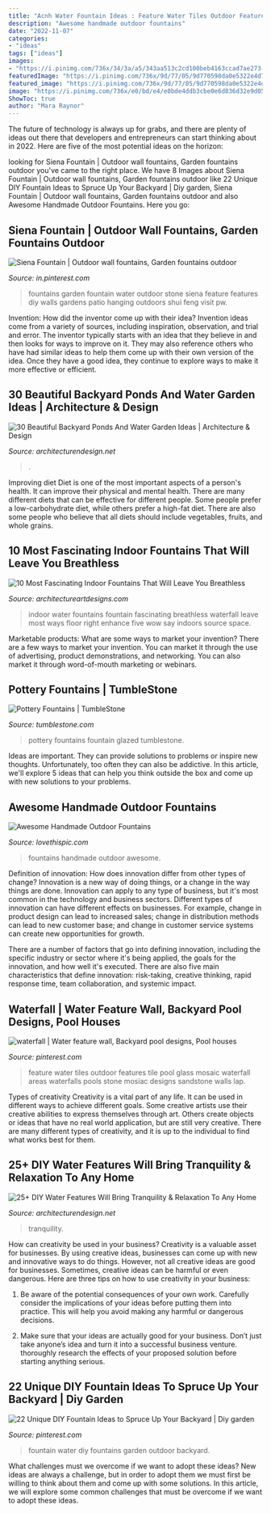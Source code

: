 ```yaml
---
title: "Acnh Water Fountain Ideas : Feature Water Tiles Outdoor Features Tile Pool Glass Mosaic Waterfall Areas Waterfalls Pools Stone Mosiac Designs Sandstone Walls Lap"
description: "Awesome handmade outdoor fountains"
date: "2022-11-07"
categories:
- "ideas"
tags: ["ideas"]
images:
- "https://i.pinimg.com/736x/34/3a/a5/343aa513c2cd100beb4163ccad7ae273--feature-tiles-outdoor-areas.jpg"
featuredImage: "https://i.pinimg.com/736x/9d/77/05/9d770598da0e5322e4d7a20c2b7a7d34.jpg"
featured_image: "https://i.pinimg.com/736x/9d/77/05/9d770598da0e5322e4d7a20c2b7a7d34.jpg"
image: "https://i.pinimg.com/736x/e0/bd/e4/e0bde4ddb3cbe0e6d836d32e9d05fbfe--fountain-garden-garden-fountains.jpg"
ShowToc: true
author: "Mara Raynor"
---
```



The future of technology is always up for grabs, and there are plenty of ideas out there that developers and entrepreneurs can start thinking about in 2022. Here are five of the most potential ideas on the horizon:

	

		
looking for Siena Fountain | Outdoor wall fountains, Garden fountains outdoor you've came to the right place. We have 8 Images about Siena Fountain | Outdoor wall fountains, Garden fountains outdoor like 22 Unique DIY Fountain Ideas to Spruce Up Your Backyard | Diy garden, Siena Fountain | Outdoor wall fountains, Garden fountains outdoor and also Awesome Handmade Outdoor Fountains. Here you go:
		
    
## Siena Fountain | Outdoor Wall Fountains, Garden Fountains Outdoor

<img loading=lazy src="https://i.pinimg.com/736x/e0/bd/e4/e0bde4ddb3cbe0e6d836d32e9d05fbfe--fountain-garden-garden-fountains.jpg" onerror="this.onerror=null;this.src='https://tse2.mm.bing.net/th?id=OIP.LR1exQmOyIDdn-8Q4sY9dQHaJ3&amp;pid=15.1';" alt="Siena Fountain | Outdoor wall fountains, Garden fountains outdoor">

_Source: in.pinterest.com_

>fountains garden fountain water outdoor stone siena feature features diy walls gardens patio hanging outdoors shui feng visit pw. 

	

Invention: How did the inventor come up with their idea?
Invention ideas come from a variety of sources, including inspiration, observation, and trial and error. The inventor typically starts with an idea that they believe in and then looks for ways to improve on it. They may also reference others who have had similar ideas to help them come up with their own version of the idea. Once they have a good idea, they continue to explore ways to make it more effective or efficient.

    
## 30 Beautiful Backyard Ponds And Water Garden Ideas | Architecture &amp; Design

<img loading=lazy src="https://cdn.architecturendesign.net/wp-content/uploads/2015/06/AD-Backyard-Ponds-Water-Gardens-28.jpg" onerror="this.onerror=null;this.src='https://tse3.mm.bing.net/th?id=OIP.87jCkWUazdbwiN1WKQ4Y3AHaJQ&amp;pid=15.1';" alt="30 Beautiful Backyard Ponds And Water Garden Ideas | Architecture &amp; Design">

_Source: architecturendesign.net_

>. 

	

Improving diet
Diet is one of the most important aspects of a person's health. It can improve their physical and mental health. There are many different diets that can be effective for different people. Some people prefer a low-carbohydrate diet, while others prefer a high-fat diet. There are also some people who believe that all diets should include vegetables, fruits, and whole grains.

    
## 10 Most Fascinating Indoor Fountains That Will Leave You Breathless

<img loading=lazy src="https://www.architectureartdesigns.com/wp-content/uploads/2017/03/2-27.jpg" onerror="this.onerror=null;this.src='https://tse4.mm.bing.net/th?id=OIP.O_QjKp5Q5wzP5rxlcnPwdgAAAA&amp;pid=15.1';" alt="10 Most Fascinating Indoor Fountains That Will Leave You Breathless">

_Source: architectureartdesigns.com_

>indoor water fountains fountain fascinating breathless waterfall leave most ways floor right enhance five wow say indoors source space. 

	

Marketable products: What are some ways to market your invention?
There are a few ways to market your invention. You can market it through the use of advertising, product demonstrations, and networking. You can also market it through word-of-mouth marketing or webinars.

    
## Pottery Fountains | TumbleStone

<img loading=lazy src="https://tumblestone.com/wp-content/uploads/2016/10/Glazed-Pottery-Fountain.jpg" onerror="this.onerror=null;this.src='https://tse2.mm.bing.net/th?id=OIP.T1CUkaVtDuqJFt0xb8qIfAAAAA&amp;pid=15.1';" alt="Pottery Fountains | TumbleStone">

_Source: tumblestone.com_

>pottery fountains fountain glazed tumblestone. 

	

Ideas are important. They can provide solutions to problems or inspire new thoughts. Unfortunately, too often they can also be addictive. In this article, we'll explore 5 ideas that can help you think outside the box and come up with new solutions to your problems.

    
## Awesome Handmade Outdoor Fountains

<img loading=lazy src="http://www.lovethispic.com/uploaded_images/blogs/36-1406920860-4-4.jpg" onerror="this.onerror=null;this.src='https://tse4.mm.bing.net/th?id=OIP.mAh4uFZlT8biWUoXLHJkxAHaJ4&amp;pid=15.1';" alt="Awesome Handmade Outdoor Fountains">

_Source: lovethispic.com_

>fountains handmade outdoor awesome. 

	

Definition of innovation: How does innovation differ from other types of change?
Innovation is a new way of doing things, or a change in the way things are done. Innovation can apply to any type of business, but it's most common in the technology and business sectors.
Different types of innovation can have different effects on businesses. For example, change in product design can lead to increased sales; change in distribution methods can lead to new customer base; and change in customer service systems can create new opportunities for growth.

There are a number of factors that go into defining innovation, including the specific industry or sector where it's being applied, the goals for the innovation, and how well it's executed. There are also five main characteristics that define innovation: risk-taking, creative thinking, rapid response time, team collaboration, and systemic impact.

    
## Waterfall | Water Feature Wall, Backyard Pool Designs, Pool Houses

<img loading=lazy src="https://i.pinimg.com/736x/34/3a/a5/343aa513c2cd100beb4163ccad7ae273--feature-tiles-outdoor-areas.jpg" onerror="this.onerror=null;this.src='https://tse2.mm.bing.net/th?id=OIP._1v-sWgmFh1bTcs9MADMRAHaFj&amp;pid=15.1';" alt="waterfall | Water feature wall, Backyard pool designs, Pool houses">

_Source: pinterest.com_

>feature water tiles outdoor features tile pool glass mosaic waterfall areas waterfalls pools stone mosiac designs sandstone walls lap. 

	

Types of creativity
Creativity is a vital part of any life. It can be used in different ways to achieve different goals. Some creative artists use their creative abilities to express themselves through art. Others create objects or ideas that have no real world application, but are still very creative. There are many different types of creativity, and it is up to the individual to find what works best for them.

    
## 25+ DIY Water Features Will Bring Tranquility &amp; Relaxation To Any Home

<img loading=lazy src="https://cdn.architecturendesign.net/wp-content/uploads/2015/07/AD-DIY-Water-Feature-Ideas-19.jpg" onerror="this.onerror=null;this.src='https://tse4.mm.bing.net/th?id=OIP.jRqlExPQRUW6BrWcnLQRuQHaMl&amp;pid=15.1';" alt="25+ DIY Water Features Will Bring Tranquility &amp; Relaxation To Any Home">

_Source: architecturendesign.net_

>tranquility. 

	

How can creativity be used in your business?
Creativity is a valuable asset for businesses. By using creative ideas, businesses can come up with new and innovative ways to do things. However, not all creative ideas are good for businesses. Sometimes, creative ideas can be harmful or even dangerous. Here are three tips on how to use creativity in your business: 
1) Be aware of the potential consequences of your own work. Carefully consider the implications of your ideas before putting them into practice. This will help you avoid making any harmful or dangerous decisions. 

2) Make sure that your ideas are actually good for your business. Don’t just take anyone’s idea and turn it into a successful business venture. thoroughly research the effects of your proposed solution before starting anything serious.

    
## 22 Unique DIY Fountain Ideas To Spruce Up Your Backyard | Diy Garden

<img loading=lazy src="https://i.pinimg.com/736x/9d/77/05/9d770598da0e5322e4d7a20c2b7a7d34.jpg" onerror="this.onerror=null;this.src='https://tse1.mm.bing.net/th?id=OIP.XxpQmuodH51ffDO3UuN5lQHaKj&amp;pid=15.1';" alt="22 Unique DIY Fountain Ideas to Spruce Up Your Backyard | Diy garden">

_Source: pinterest.com_

>fountain water diy fountains garden outdoor backyard. 

	

What challenges must we overcome if we want to adopt these ideas?
New ideas are always a challenge, but in order to adopt them we must first be willing to think about them and come up with some solutions. In this article, we will explore some common challenges that must be overcome if we want to adopt these ideas.

